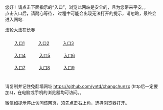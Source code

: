 您好！请点击下面指示的“入口”，浏览此网站是安全的，且为您带来平安。。 <br/>
点击入口后，请耐心等待， 过程中可能会出现无法打开的提示，请忽略，最终会进入网站. </br>

法轮大法在长春<br/>
<div style="padding:10px"><a style="margin:20px" target="_blank" href="https://d18tn8o5jmsty1.cloudfront.net/2Qpsp?fgssheg" id="ccLink1" rel="nofollow">入口1</a> <a target="_blank" style="margin:20px" href="https://d36arhhyyo9vxd.cloudfront.net/2Qpsp?jycdzh" id="ccLink2" rel="nofollow">入口2</a> <a style="margin:20px" target="_blank" href="https://d3ll1q7z2ptfhx.cloudfront.net/2Qpsp?rneqzjk" id="ccLink3" rel="nofollow">入口3</a></div>

<div style="padding:10px" ><a style="margin:20px" target="_blank" href="https://d18tn8o5jmsty1.cloudfront.net/2Qpsp?fgssheg" id="ccLink4" rel="nofollow">入口4</a> <a style="margin:20px" href="https://d36arhhyyo9vxd.cloudfront.net/2Qpsp?jycdzh" target="_blank" id="ccLink5" rel="nofollow">入口5</a> <a style="margin:20px" href="https://d3ll1q7z2ptfhx.cloudfront.net/2Qpsp?rneqzjk" target="_blank" id="ccLink6" rel="nofollow">入口6</a></div>

<div style="padding:10px"><a style="margin:20px" target="_blank" href="https://d18tn8o5jmsty1.cloudfront.net/2Qpsp?fgssheg" id="ccLink7" rel="nofollow">入口7</a> <a style="margin:20px" href="https://d36arhhyyo9vxd.cloudfront.net/2Qpsp?jycdzh" target="_blank" id="ccLink8" rel="nofollow">入口8</a> <a style="margin:20px" target="_blank" href="https://d3ll1q7z2ptfhx.cloudfront.net/2Qpsp?rneqzjk" id="ccLink9" rel="nofollow">入口9</a></div>

<br/>



请复制并记住免翻墙网址 https://github.com/yntd/changchunzx (http后一定要加s)，在电脑或手机的浏览器均可访问。。<br/>

微信如提示停止访问该网页，须先点击右上角，选择浏览器打开。
